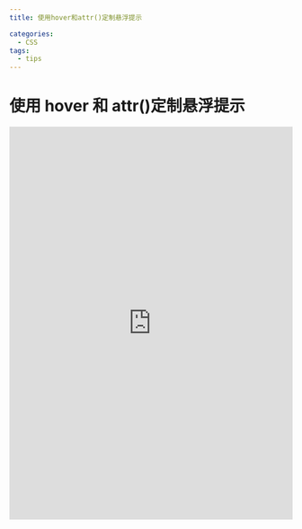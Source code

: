 ```yaml
---
title: 使用hover和attr()定制悬浮提示

categories:
  - CSS
tags:
  - tips
---
```


# 使用 hover 和 attr()定制悬浮提示

<iframe height="700" style="width: 100%;" scrolling="no" title="Untitled" src="https://codepen.io/javascriptfield/embed/KKodyEg?default-tab=result" frameborder="no" loading="lazy" allowtransparency="true" allowfullscreen="true">
  See the Pen <a href="https://codepen.io/javascriptfield/pen/KKodyEg">
  Untitled</a> by ye (<a href="https://codepen.io/javascriptfield">@javascriptfield</a>)
  on <a href="https://codepen.io">CodePen</a>.
</iframe>
